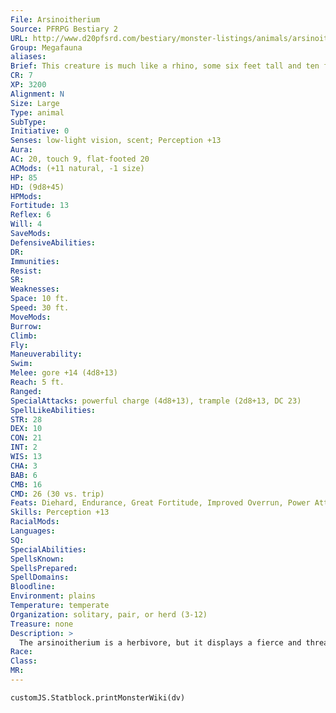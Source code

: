 ```yaml
---
File: Arsinoitherium
Source: PFRPG Bestiary 2
URL: http://www.d20pfsrd.com/bestiary/monster-listings/animals/arsinoitherium
Group: Megafauna
aliases: 
Brief: This creature is much like a rhino, some six feet tall and ten feet long, with a pair of massive, knife-like horns curving up from its nose.
CR: 7
XP: 3200
Alignment: N
Size: Large
Type: animal
SubType: 
Initiative: 0
Senses: low-light vision, scent; Perception +13
Aura: 
AC: 20, touch 9, flat-footed 20
ACMods: (+11 natural, -1 size)
HP: 85
HD: (9d8+45)
HPMods: 
Fortitude: 13
Reflex: 6
Will: 4
SaveMods: 
DefensiveAbilities: 
DR: 
Immunities: 
Resist: 
SR: 
Weaknesses: 
Space: 10 ft.
Speed: 30 ft.
MoveMods: 
Burrow: 
Climb: 
Fly: 
Maneuverability: 
Swim: 
Melee: gore +14 (4d8+13)
Reach: 5 ft.
Ranged: 
SpecialAttacks: powerful charge (4d8+13), trample (2d8+13, DC 23)
SpellLikeAbilities: 
STR: 28
DEX: 10
CON: 21
INT: 2
WIS: 13
CHA: 3
BAB: 6
CMB: 16
CMD: 26 (30 vs. trip)
Feats: Diehard, Endurance, Great Fortitude, Improved Overrun, Power Attack
Skills: Perception +13
RacialMods: 
Languages: 
SQ: 
SpecialAbilities: 
SpellsKnown: 
SpellsPrepared: 
SpellDomains: 
Bloodline: 
Environment: plains
Temperature: temperate
Organization: solitary, pair, or herd (3-12)
Treasure: none
Description: >
  The arsinoitherium is a herbivore, but it displays a fierce and threatening behavior when it perceives danger: bellowing, stamping, and tossing its head. Threats that do not recede from such warnings are met with a fierce bellow and a charge.  ARSINOITHERIUM COMPANIONS  Starting Statistics: Size Medium; Speed 30 ft.; AC +4 natural; Attack gore (1d8); Ability Scores Str 14, Dex 12, Con 15, Int 2, Wis 13, Cha 3; Special Qualities low-light vision, scent.  7th-Level Adv.: Size Large; AC +2 natural; Attack gore (2d8); Ability Scores Str +8, Dex -2, Con +4; Special Qualities powerful charge (2d8), trample.
Race: 
Class: 
MR: 
---
```

```dataviewjs
customJS.Statblock.printMonsterWiki(dv)
```
